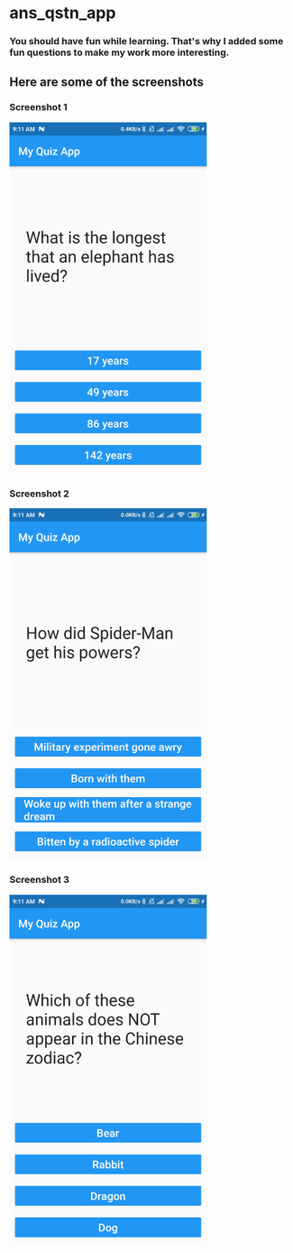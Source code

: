 # ans_qstn_app

### You should have fun while learning. That's why I added some fun questions to make my work more interesting.

## Here are some of the screenshots
### Screenshot 1
<img src="ss1.jpg" width="350">

### Screenshot 2
<img src="ss2.jpg" width="350">

### Screenshot 3
<img src="ss3.jpg" width="350">
